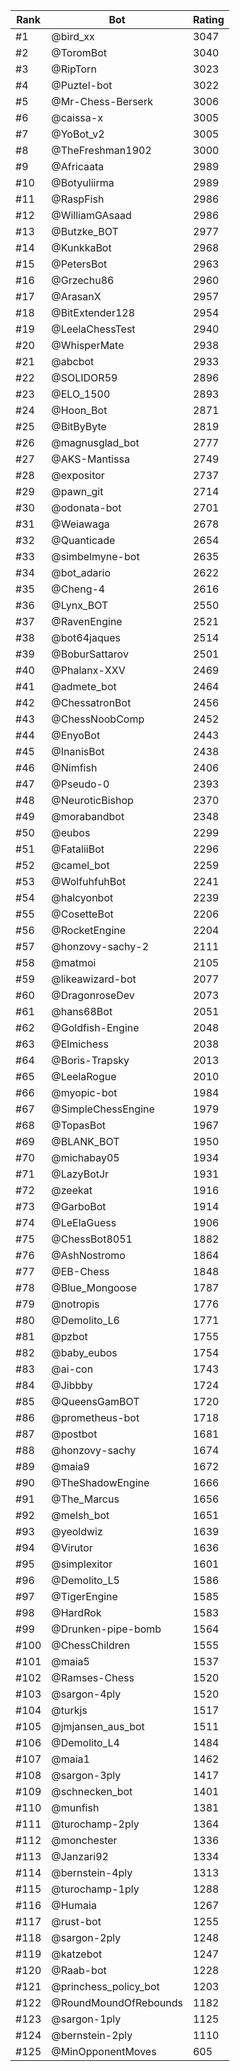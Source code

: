 Rank|Bot|Rating
---|---|---
#1|@bird_xx|3047
#2|@ToromBot|3040
#3|@RipTorn|3023
#4|@Puztel-bot|3022
#5|@Mr-Chess-Berserk|3006
#6|@caissa-x|3005
#7|@YoBot_v2|3005
#8|@TheFreshman1902|3000
#9|@Africaata|2989
#10|@Botyuliirma|2989
#11|@RaspFish|2986
#12|@WilliamGAsaad|2986
#13|@Butzke_BOT|2977
#14|@KunkkaBot|2968
#15|@PetersBot|2963
#16|@Grzechu86|2960
#17|@ArasanX|2957
#18|@BitExtender128|2954
#19|@LeelaChessTest|2940
#20|@WhisperMate|2938
#21|@abcbot|2933
#22|@SOLIDOR59|2896
#23|@ELO_1500|2893
#24|@Hoon_Bot|2871
#25|@BitByByte|2819
#26|@magnusglad_bot|2777
#27|@AKS-Mantissa|2749
#28|@expositor|2737
#29|@pawn_git|2714
#30|@odonata-bot|2701
#31|@Weiawaga|2678
#32|@Quanticade|2654
#33|@simbelmyne-bot|2635
#34|@bot_adario|2622
#35|@Cheng-4|2616
#36|@Lynx_BOT|2550
#37|@RavenEngine|2521
#38|@bot64jaques|2514
#39|@BoburSattarov|2501
#40|@Phalanx-XXV|2469
#41|@admete_bot|2464
#42|@ChessatronBot|2456
#43|@ChessNoobComp|2452
#44|@EnyoBot|2443
#45|@InanisBot|2438
#46|@Nimfish|2406
#47|@Pseudo-0|2393
#48|@NeuroticBishop|2370
#49|@morabandbot|2348
#50|@eubos|2299
#51|@FataliiBot|2296
#52|@camel_bot|2259
#53|@WolfuhfuhBot|2241
#54|@halcyonbot|2239
#55|@CosetteBot|2206
#56|@RocketEngine|2204
#57|@honzovy-sachy-2|2111
#58|@matmoi|2105
#59|@likeawizard-bot|2077
#60|@DragonroseDev|2073
#61|@hans68Bot|2051
#62|@Goldfish-Engine|2048
#63|@Elmichess|2038
#64|@Boris-Trapsky|2013
#65|@LeelaRogue|2010
#66|@myopic-bot|1984
#67|@SimpleChessEngine|1979
#68|@TopasBot|1967
#69|@BLANK_BOT|1950
#70|@michabay05|1934
#71|@LazyBotJr|1931
#72|@zeekat|1916
#73|@GarboBot|1914
#74|@LeElaGuess|1906
#75|@ChessBot8051|1882
#76|@AshNostromo|1864
#77|@EB-Chess|1848
#78|@Blue_Mongoose|1787
#79|@notropis|1776
#80|@Demolito_L6|1771
#81|@pzbot|1755
#82|@baby_eubos|1754
#83|@ai-con|1743
#84|@Jibbby|1724
#85|@QueensGamBOT|1720
#86|@prometheus-bot|1718
#87|@postbot|1681
#88|@honzovy-sachy|1674
#89|@maia9|1672
#90|@TheShadowEngine|1666
#91|@The_Marcus|1656
#92|@melsh_bot|1651
#93|@yeoldwiz|1639
#94|@Virutor|1636
#95|@simplexitor|1601
#96|@Demolito_L5|1586
#97|@TigerEngine|1585
#98|@HardRok|1583
#99|@Drunken-pipe-bomb|1564
#100|@ChessChildren|1555
#101|@maia5|1537
#102|@Ramses-Chess|1520
#103|@sargon-4ply|1520
#104|@turkjs|1517
#105|@jmjansen_aus_bot|1511
#106|@Demolito_L4|1484
#107|@maia1|1462
#108|@sargon-3ply|1417
#109|@schnecken_bot|1401
#110|@munfish|1381
#111|@turochamp-2ply|1364
#112|@monchester|1336
#113|@Janzari92|1334
#114|@bernstein-4ply|1313
#115|@turochamp-1ply|1288
#116|@Humaia|1267
#117|@rust-bot|1255
#118|@sargon-2ply|1248
#119|@katzebot|1247
#120|@Raab-bot|1228
#121|@princhess_policy_bot|1203
#122|@RoundMoundOfRebounds|1182
#123|@sargon-1ply|1125
#124|@bernstein-2ply|1110
#125|@MinOpponentMoves|605
